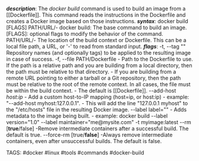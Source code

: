 ***description***:
	The *docker build* command is used to build an image from a [[Dockerfile]]. This command reads the instructions in the Dockerfile and creates a Docker image based on those instructions.
***syntax***:
	docker build \[FLAGS\] PATH/URL/-
		docker build:
			The base command to build an image.
		\[FLAGS\]:
			optional flags to modify the behavior of the command.
		PATH/URL/-
			The location of the build context or Dockerfile. This can be a local file path, a URL, or '-' to read from standard input.
***flags***:
	-t, --tag ""
		Repository names (and optionally tags) to be applied to the resulting image in case of success. 
	-f, --file PATH/Dockerfile
		- Path to the Dockerfile to use. If the path is a relative path and you are building from a local directory, then the path must be relative to that directory.
		- If you are building from a remote URL pointing to either a tarball or a Git repository, then the path must be relative to the root of the remote context. In all cases, the file must be within the build context.
		- The default is [[Dockerfile]].
	--add-host *host*:*ip*
		- Add a custom host-to-IP mapping (host=ip, or host:ip)
		- example: "--add-host myhost:127.0.0.1".
		- This will add the line "127.0.0.1 myhost" to the "/etc/hosts" file in the resulting Docker image.
	--label label=""
		- Adds metadata to the image being built.
		- example:
			docker build --label version="1.0" --label maintainer="me\@mysite\.com" -t myimage:latest
	--rm \[**true**/false\]
		-Remove intermediate containers after a successful build. The default is true.
	--force-rm \[true/**false**\]
		-Always remove intermediate containers, even after unsuccessful builds. The default is false.

TAGS: #docker #linux #tools #commands #docker-build